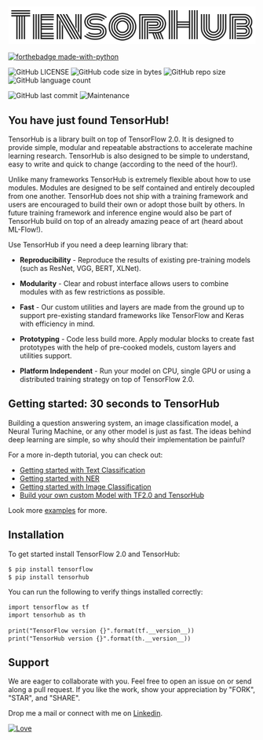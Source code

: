 <p align="center"><img src="metadata/th-logo.png?raw=true" alt="LOGO"/></p>

[![forthebadge made-with-python](http://ForTheBadge.com/images/badges/made-with-python.svg)](https://www.python.org/)

![GitHub LICENSE](https://img.shields.io/github/license/nityansuman/tensorhub)
![GitHub code size in bytes](https://img.shields.io/github/languages/code-size/nityansuman/tensorhub)
![GitHub repo size](https://img.shields.io/github/repo-size/nityansuman/tensorhub)
![GitHub language count](https://img.shields.io/github/languages/count/nityansuman/tensorhub)

![GitHub last commit](https://img.shields.io/github/last-commit/nityansuman/tensorhub)
![Maintenance](https://img.shields.io/maintenance/yes/2020)


## You have just found TensorHub!

TensorHub is a library built on top of TensorFlow 2.0. It is designed to provide simple, modular and repeatable abstractions to accelerate machine learning research. TensorHub is also designed to be simple to understand, easy to write and quick to change (according to the need of the hour!).

Unlike many frameworks TensorHub is extremely flexible about how to use modules. Modules are designed to be self contained and entirely decoupled from one another. TensorHub does not ship with a training framework and users are encouraged to build their own or adopt those built by others. In future training framework and inference engine would also be part of TensorHub build on top of an already amazing peace of art (heard about ML-Flow!).


Use TensorHub if you need a deep learning library that:
+ **Reproducibility** - Reproduce the results of existing pre-training models (such as ResNet, VGG, BERT, XLNet).

+ **Modularity** - Clear and robust interface allows users to combine modules with as few restrictions as possible.

+ **Fast** - Our custom utilities and layers are made from the ground up to support pre-existing standard frameworks like TensorFlow and Keras with efficiency in mind.

+ **Prototyping** - Code less build more. Apply modular blocks to create fast prototypes with the help of pre-cooked models, custom layers and utilities support.

+ **Platform Independent** - Run your model on CPU, single GPU or using a distributed training strategy on top of TensorFlow 2.0.


## Getting started: 30 seconds to TensorHub

Building a question answering system, an image classification model, a Neural Turing Machine, or any other model is just as fast.
The ideas behind deep learning are simple, so why should their implementation be painful?

For a more in-depth tutorial, you can check out:

+ [Getting started with Text Classification](https://github.com/nityansuman/tensorhub/tree/master/examples/getting-started-with-text-classification.ipynb)
+ [Getting started with NER](https://github.com/nityansuman/tensorhub/tree/master/examples/getting-started-with-ner.ipynb)
+ [Getting started with Image Classification](https://github.com/nityansuman/tensorhub/tree/master/examples/getting-started-with-image-classification.ipynb)
+ [Build your own custom Model with TF2.0 and TensorHub](https://github.com/nityansuman/tensorhub/tree/master/examples/custom-model-with-tensorhub.ipynb)

Look more [examples](https://github.com/nityansuman/tensorhub/tree/master/examples/) for more.


## Installation

To get started install TensorFlow 2.0 and TensorHub:

```
$ pip install tensorflow
$ pip install tensorhub
```

You can run the following to verify things installed correctly:

```
import tensorflow as tf
import tensorhub as th

print("TensorFlow version {}".format(tf.__version__))
print("TensorHub version {}".format(th.__version__))
```

## Support

We are eager to collaborate with you. Feel free to open an issue on or send along a pull request.
If you like the work, show your appreciation by "FORK", "STAR", and "SHARE".

Drop me a mail or connect with me on [Linkedin](https://linkedin.com/in/kumar-nityan-suman/).

[![Love](https://forthebadge.com/images/badges/built-with-love.svg)](https://GitHub.com/nityansuman/tensorhub/)
